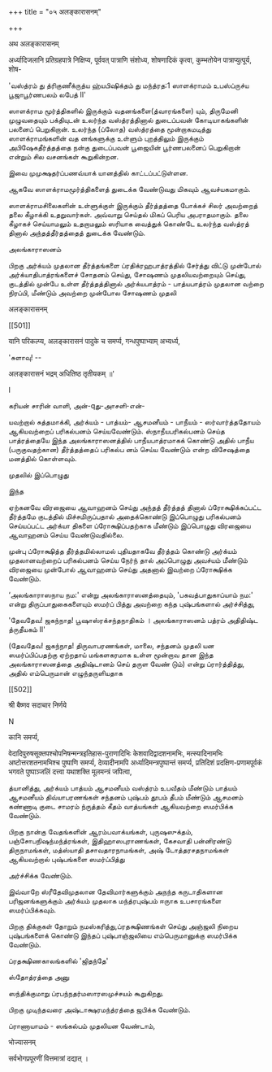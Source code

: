 +++
title = "०५ अलङ्कारासनम्"

+++

अथ अलङ्कारासनम् 

अर्ध्यादिजलानि प्रतिग्रहपात्रे निक्षिप्य, पूर्ववत् पात्राणि संशोध्य, शोषणादिकं कृत्वा, कुम्भतोयेन पात्राप्युत्पूर्य, शोष- 

'வஸ்த்ரம் து த்ரிகுணீக்ருத்ய ஹ்யபிஷிக்தம் து மந்த்ரத:1 ஸாளக்ராமம் உபஸ்ப்ருச்ய பூஜாபூர்ணபலம் லபேத் II' 

ஸாளக்ராம மூர்த்திகளில் இருக்கும் வதனங்களை(த்வாரங்களை) யும், திருமேனி முழுவதையும் பக்தியுடன் உலர்ந்த வஸ்த்ரத்தினால் துடைப்பவன் கோடியாகங்களின் பலனைப் பெறுகிறான். உலர்ந்த (ப்லோத) வஸ்த்ரத்தை மூன்றாகமடித்து ஸாளக்ராமங்களின் வத னங்களுக்கு உள்ளும் புறத்திலும் இருக்கும் அபிஷேகதீர்த்தத்தை நன்கு துடைப்பவன் பூஜையின் பூர்ணபலனைப் பெறுகிறான் என்றும் சில வசனங்கள் கூறுகின்றன. 

இவை முமுக்ஷதர்ப்பணவ்யாக் யானத்தில் காட்டப்பட்டுள்ளன. 

ஆகவே ஸாளக்ராமமூர்த்திகளைத் துடைக்க வேண்டுவது மிகவும் ஆவச்யகமாகும். 

ஸாளக்ராமசிலைகளின் உள்ளுக்குள் இருக்கும் தீர்த்தத்தை போக்கச் சிலர் அவற்றைத் தலை கீழாக்கி உதறுவார்கள். அவ்வாறு செய்தல் மிகப் பெரிய அபராதமாகும். தலை கீழாகச் செய்யாமலும் உதறாமலும் ஸரியாக வைத்துக் கொண்டே உலர்ந்த வஸ்த்ரத் தினால் அந்தத்தீர்தத்தைத் துடைக்க வேண்டும். 

அலங்காராஸனம் 

பிறகு அர்க்யம் முதலான தீர்த்தங்களை ப்ரதிக்ரஹபாத்ரத்தில் சேர்த்து விட்டு முன்போல் அர்க்யாதிபாத்ரங்களைச் சோதனம் செய்து, சோஷணம் முதலியவற்றையும் செய்து, குடத்தில் முன்பே உள்ள தீர்த்தத்தினால் அர்க்யபாத்ரம் - பாத்யபாத்ரம் முதலான வற்றை நிரப்பி, மீண்டும் அவற்றை முன்போல சோஷணம் முதலி 

अलङ्कारासनम् 

[[501]]

यानि परिकल्प्य, अलङ्कारासनं पादुके च समर्प्य, गन्धपुष्पाभ्याम् अभ्यर्ध्य, 

'சுளாவு! -- 

अलङ्कारासनं भद्रम् अधितिष्ठ तृतीयकम् ॥' 

I 

கரியன் சாரின் வாளி, அன்-qது-அாசளி-என்- 

யவற்றால் சுத்தமாக்கி, அர்க்யம் - பாத்யம்- ஆசமனீயம் - பாநீயம் - ஸர்வார்த்ததோயம் ஆகியவற்றைப் பரிகல்பனம் செய்யவேண்டும். ஸ்நாநீயபரிகல்பனம் செய்த பாத்ரத்தையே இந்த அலங்காராஸனத்தில் பாநீயபாத்ரமாகக் கொண்டு அதில் பாநீய (பருகுவதற்கான) தீர்த்தத்தைப் பரிகல்ப னம் செய்ய வேண்டும் என்ற விசேஷத்தை மனத்தில் கொள்ளவும். 

முதலில் இப்பொழுது 

இந்த 

ஏற்கனவே விரஜையை ஆவாஹனம் செய்து அந்தத் தீர்த்தத் தினால் ப்ரோக்ஷிக்கப்பட்ட தீர்த்தமே குடத்தில் மிச்சமிருப்பதால் அதைக்கொண்டு இப்பொழுது பரிகல்பனம் செய்யப்பட்ட அர்க்யா திகளை ப்ரோக்ஷிப்பதற்காக மீண்டும் இப்பொழுது விரஜையை ஆவாஹனம் செய்ய வேண்டுவதில்லை. 

முன்பு ப்ரோக்ஷித்த தீர்த்தமில்லாமல் புதியதாகவே தீர்த்தம் கொண்டு அர்க்யம் முதலானவற்றைப் பரிகல்பனம் செய்ய நேர்ந் தால் அப்பொழுது அவச்யம் மீண்டும் விரஜையை முன்போல் ஆவாஹனம் செய்து அதனால் இவற்றை ப்ரோக்ஷிக்க வேண்டும். 

‘அலங்காராஸநாய நம:' என்று அலங்காராஸனத்தையும், 'பகவத்பாதுகாப்யாம் நம:' என்று திருப்பாதுகைகளையும் ஸமர்ப் பித்து அவற்றை கந்த புஷ்பங்களால் அர்ச்சித்து, 

'தேவதேவ! ஜகந்நாத! பூஷாஸ்ரக்சந்தநாதிகம் । அலங்காராஸனம் பத்ரம் அதிதிஷ்ட த்ருதீயகம் II' 

(தேவதேவ! ஜகந்நாத! திருவாபரணங்கள், மாலை, சந்தனம் முதலி யன ஸமர்ப்பிப்பதற்கு ஏற்றதாய் மங்களகரமாக உள்ள மூன்றாவ தான இந்த அலங்காராஸனத்தை அதிஷ்டானம் செய் தருள வேண் டும்) என்று ப்ரார்த்தித்து, அதில் எம்பெருமான் எழுந்தருளியதாக 

[[502]]

श्री बैष्णव सदाचार निर्णये 

N 

कानि समर्प्य, 

वेदादिपुरुषसूक्तपश्चोपनिषन्मन्त्रइतिहास-पुराणादिभिः केशवादिद्वादशनामभिः, मत्स्यादिनामभिः अष्टोत्तरशतनामभिश्च पुष्पाणि समर्प्य, देव्यादीनामपि अर्ध्यादिमन्त्रपुष्पान्तं समर्प्य, प्रतिदिशं प्रदक्षिण-प्रणामपूर्वकं भगवते पुष्पाञ्जलिं दत्त्वा यथाशक्ति मूलमन्त्रं जपित्वा, 

த்யானித்து, அர்க்யம் பாத்யம் ஆசமனீயம் வஸ்த்ரம் உபவீதம் மீண்டும் பாத்யம் ஆசமனீயம் திவ்யாபரணங்கள் சந்தனம் புஷ்பம் தூபம் தீபம் மீண்டும் ஆசமனம் கண்ணாடி குடை சாமரம் ந்ருத்தம் கீதம் வாத்யங்கள் ஆகியவற்றை ஸமர்பிக்க வேண்டும். 

பிறகு நான்கு வேதங்களின் ஆரம்பவாக்யங்கள், புருஷஸுக்தம், பஞ்சோபநிஷந்மந்த்ரங்கள், இதிஹாஸபுராணங்கள், கேசவாதி பன்னிரண்டு திருநாமங்கள், மத்ஸ்யாதி தசாவதாரநாமங்கள், அஷ் டோத்தரசதநாமங்கள் ஆகியவற்றால் புஷ்பங்களை ஸமர்ப்பித்து 

அர்ச்சிக்க வேண்டும். 

இவ்வாறே ஸ்ரீதேவிமுதலான தேவிமார்களுக்கும் அநந்த கருடாதிகளான பரிஜனங்களுக்கும் அர்க்யம் முதலாக மந்த்ரபுஷ்பம் ஈருாக உபசாரங்களை ஸமர்ப்பிக்கவும். 

பிறகு திக்குகள் தோறும் நமஸ்கரித்து,ப்ரதக்ஷிணங்கள் செய்து அஞ்ஜலி நிறைய புஷ்பங்களைக் கொண்டு இந்தப் புஷ்பாஞ்ஜலியை எம்பெருமானுக்கு ஸமர்பிக்க வேண்டும். 

ப்ரதக்ஷிணகாலங்களில் 'ஜிதந்தே' 

ஸ்தோத்ரத்தை அனு 

ஸந்திக்குமாறு ப்ரபந்நதர்மஸாரஸமுச்சயம் கூறுகிறது. 

பிறகு முடிந்தவரை அஷ்டாக்ஷரமந்த்ரத்தை ஜபிக்க வேண்டும். 

ப்ராணாயாமம் - ஸங்கல்பம் முதலியன வேண்டாம், 

भोज्यासनम् 

सर्वभोगप्रपूरणीं वित्तमात्रां दद्यात् । 
